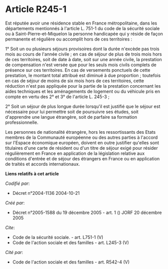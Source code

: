 # Article R245-1

Est réputée avoir une résidence stable en France métropolitaine, dans les départements mentionnés à l'article L. 751-1 du
code de la sécurité sociale ou à Saint-Pierre-et-Miquelon la personne handicapée qui y réside de façon permanente et
régulière ou accomplit hors de ces territoires : 

1° Soit un ou plusieurs séjours provisoires dont la durée n'excède pas trois mois au cours de l'année civile ; en cas de
séjour de plus de trois mois hors de ces territoires, soit de date à date, soit sur une année civile, la prestation de
compensation n'est versée que pour les seuls mois civils complets de présence sur ces territoires. En cas de versements
ponctuels de cette prestation, le montant total attribué est diminué à due proportion ; toutefois en cas de séjour de moins
de six mois hors de ces territoires, cette réduction n'est pas appliquée pour la partie de la prestation concernant les aides
techniques et les aménagements de logement ou du véhicule pris en compte en vertu des 2° et 3° de l'article L. 245-3 ; 

2° Soit un séjour de plus longue durée lorsqu'il est justifié que le séjour est nécessaire pour lui permettre soit de
poursuivre ses études, soit d'apprendre une langue étrangère, soit de parfaire sa formation professionnelle. 

Les personnes de nationalité étrangère, hors les ressortissants des Etats membres de la Communauté européenne ou des autres
parties à l'accord sur l'Espace économique européen, doivent en outre justifier qu'elles sont titulaires d'une carte de
résident ou d'un titre de séjour exigé pour résider régulièrement en France en application de la législation relative aux
conditions d'entrée et de séjour des étrangers en France ou en application de traités et accords internationaux.

**Liens relatifs à cet article**

_Codifié par_:

  - Décret n°2004-1136 2004-10-21

_Créé par_:

  - Décret n°2005-1588 du 19 décembre 2005 - art. 1 () JORF 20 décembre 2005

_Cite_:

  - Code de la sécurité sociale. - art. L751-1 (V)
  - Code de l'action sociale et des familles - art. L245-3 (V)

_Cité par_:

  - Code de l'action sociale et des familles - art. R542-4 (V)
